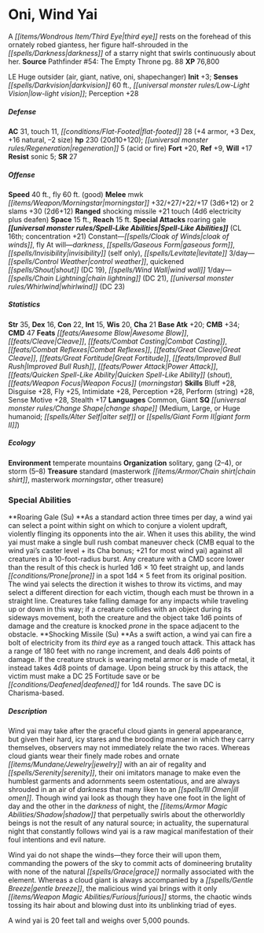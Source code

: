 ﻿---
cssclass: [monsters]
title1: Oni, Wind Yai
desc_short: A third eye rests on the forehead of this ornately robed giantess, her
  figure half-shrouded in the darkness of a starry night that swirls continuously
  about her.
title2: Wind Yai
CR: 16
sources:
- name: 'Pathfinder #54: The Empty Throne'
  page: 88
  link: http://paizo.com/pathfinder/v5748btpy8mh1
XP: 76800
alignment: LE
size: Huge
type: outsider
subtypes:
- air
- giant
- native
- oni
- shapechanger
initiative:
  bonus: 3
senses:
  darkvision: 60
  low-light vision: true
AC:
  AC: 31
  touch: 11
  flat_footed: 28
  components:
    armor: 4
    dex: 3
    natural: 16
    size: -2
HP:
  HP: 230
  long: 20d10+120
  regeneration: 5
  regeneration_weakness: acid or fire
saves:
  fort: 20
  ref: 9
  will: 17
resistances:
  sonic: 5
SR: 27
speeds:
  base: 40
  fly: 60
  fly_maneuverability: good
attacks:
  melee:
  - - text: mwk morningstar +32/+27/+22/+17 (3d6+12)
      entries:
      - - damage: 3d6+12
      attack: mwk morningstar
      bonus:
      - 32
      - 27
      - 22
      - 17
  - - text: 2 slams +30 (2d6+12)
      entries:
      - - damage: 2d6+12
      count: 2
      attack: slams
      bonus:
      - 30
  ranged:
  - - text: shocking missile +21 touch (4d6 electricity plus deafen)
      entries:
      - - damage: 4d6
          type: electricity
        - effect: deafen
      attack: shocking missile
      bonus:
      - 21
      touch: true
  special:
  - roaring gale
space: 15
reach: 15
spell_like_abilities:
  entries:
  - name: cloak of winds
    source: default
    freq: Constant
  - name: fly
    source: default
    freq: Constant
  - name: darkness
    source: default
    freq: At will
  - name: gaseous form
    source: default
    freq: At will
  - name: invisibility
    source: default
    freq: At will
    other: self only
  - name: levitate
    source: default
    freq: At will
  - name: control weather
    source: default
    freq: 3/day
  - name: quickened shout
    source: default
    freq: 3/day
    DC: 19
  - name: wind wall
    source: default
    freq: 3/day
  - name: chain lightning
    source: default
    freq: 1/day
    DC: 21
  - name: whirlwind
    source: default
    freq: 1/day
    DC: 23
  sources:
  - name: default
    CL: 16
    concentration: 21
ability_scores:
  STR: 35
  DEX: 16
  CON: 22
  INT: 15
  WIS: 20
  CHA: 21
BAB: 20
CMB: 34
CMD: 47
feats:
- name: Awesome Blow
- name: Cleave
- name: Combat Casting
- name: Combat Reflexes
- name: Great Cleave
- name: Great Fortitude
- name: Improved Bull Rush
- name: Power Attack
- name: Quicken Spell-Like Ability (shout)
- name: Weapon Focus (morningstar)
skills:
  Bluff: 28
  Disguise: 28
  Fly: 25
  Intimidate: 28
  Perception: 28
  Perform (string): 28
  Sense Motive: 28
  Stealth: 17
languages:
- Common
- Giant
special_qualities:
- change shape (Medium, Large, or Huge humanoid; alter self or giant form II)
ecology:
  environment: temperate mountains
  organization: solitary, gang (2-4), or storm (5-8)
  treasure_type: standard
  treasure:
  - masterwork chain shirt
  - masterwork morningstar
  - other treasure
special_abilities:
  Roaring Gale (Su): As a standard action three times per day, a wind yai can select
    a point within sight on which to conjure a violent updraft, violently flinging
    its opponents into the air. When it uses this ability, the wind yai must make
    a single bull rush combat maneuver check (CMB equal to the wind yai's caster level
    + its Cha bonus; +21 for most wind yai) against all creatures in a 10-foot-radius
    burst. Any creature with a CMD score lower than the result of this check is hurled
    1d6 × 10 feet straight up, and lands prone in a spot 1d4 × 5 feet from its original
    position. The wind yai selects the direction it wishes to throw its victims, and
    may select a different direction for each victim, though each must be thrown in
    a straight line. Creatures take falling damage for any impacts while traveling
    up or down in this way; if a creature collides with an object during its sideways
    movement, both the creature and the object take 1d6 points of damage and the creature
    is knocked prone in the space adjacent to the obstacle.
  Shocking Missile (Su): As a swift action, a wind yai can fire a bolt of electricity
    from its third eye as a ranged touch attack. This attack has a range of 180 feet
    with no range increment, and deals 4d6 points of damage. If the creature struck
    is wearing metal armor or is made of metal, it instead takes 4d8 points of damage.
    Upon being struck by this attack, the victim must make a DC 25 Fortitude save
    or be deafened for 1d4 rounds. The save DC is Charisma-based.
desc_long: |-
  Wind yai may take after the graceful cloud giants in general appearance, but given their hard, icy stares and the brooding manner in which they carry themselves, observers may not immediately relate the two races. Whereas cloud giants wear their finely made robes and ornate jewelry with an air of regality and serenity, their oni imitators manage to make even the humblest garments and adornments seem ostentatious, and are always shrouded in an air of darkness that many liken to an ill omen. Though wind yai look as though they have one foot in the light of day and the other in the darkness of night, the shadow that perpetually swirls about the otherworldly beings is not the result of any natural source; in actuality, the supernatural night that constantly follows wind yai is a raw magical manifestation of their foul intentions and evil nature.

  Wind yai do not shape the winds-they force their will upon them, commanding the powers of the sky to commit acts of domineering brutality with none of the natural grace normally associated with the element. Whereas a cloud giant is always accompanied by a gentle breeze, the malicious wind yai brings with it only furious storms, the chaotic winds tossing its hair about and blowing dust into its unblinking triad of eyes.

  A wind yai is 20 feet tall and weighs over 5,000 pounds.

---

# Oni, Wind Yai
A _[[items/Wondrous Item/Third Eye|third eye]]_ rests on the forehead of this ornately robed giantess, her figure half-shrouded in the _[[spells/Darkness|darkness]]_ of a starry night that swirls continuously about her.
**Source** Pathfinder #54: The Empty Throne pg. 88
**XP** 76,800

LE Huge outsider (air, giant, native, oni, shapechanger)
**Init** +3; **Senses** _[[spells/Darkvision|darkvision]]_ 60 ft., _[[universal monster rules/Low-Light Vision|low-light vision]]_; Perception +28

##### Defense

**AC** 31, touch 11, _[[conditions/Flat-Footed|flat-footed]]_ 28 (+4 armor, +3 Dex, +16 natural, –2 size)
**hp** 230 (20d10+120); _[[universal monster rules/Regeneration|regeneration]]_ 5 (acid or fire)
**Fort** +20, **Ref** +9, **Will** +17
**Resist** sonic 5; **SR** 27

##### Offense
**Speed** 40 ft., fly 60 ft. (good)
**Melee** mwk _[[items/Weapon/Morningstar|morningstar]]_ +32/+27/+22/+17 (3d6+12) or 2 slams +30 (2d6+12)
**Ranged** shocking missile +21 touch (4d6 electricity plus deafen)
**Space** 15 ft., **Reach** 15 ft.
**Special Attacks** roaring gale
**_[[universal monster rules/Spell-Like Abilities|Spell-Like Abilities]]_** (CL 16th; concentration +21)
Constant—_[[spells/Cloak of Winds|cloak of winds]]_, fly
At will—_darkness_, _[[spells/Gaseous Form|gaseous form]]_, _[[spells/Invisibility|invisibility]]_ (self only), _[[spells/Levitate|levitate]]_
3/day—_[[spells/Control Weather|control weather]]_, quickened _[[spells/Shout|shout]]_ (DC 19), _[[spells/Wind Wall|wind wall]]_
1/day—_[[spells/Chain Lightning|chain lightning]]_ (DC 21), _[[universal monster rules/Whirlwind|whirlwind]]_ (DC 23)

##### Statistics
**Str** 35, **Dex** 16, **Con** 22, **Int** 15, **Wis** 20, **Cha** 21
**Base Atk** +20; **CMB** +34; **CMD** 47
**Feats** _[[feats/Awesome Blow|Awesome Blow]]_, _[[feats/Cleave|Cleave]]_, _[[feats/Combat Casting|Combat Casting]]_, _[[feats/Combat Reflexes|Combat Reflexes]]_, _[[feats/Great Cleave|Great Cleave]]_, _[[feats/Great Fortitude|Great Fortitude]]_, _[[feats/Improved Bull Rush|Improved Bull Rush]]_, _[[feats/Power Attack|Power Attack]]_, _[[feats/Quicken Spell-Like Ability|Quicken Spell-Like Ability]]_ (_shout_), _[[feats/Weapon Focus|Weapon Focus]]_ (_morningstar_)
**Skills** Bluff +28, Disguise +28, Fly +25, Intimidate +28, Perception +28, Perform (string) +28, Sense Motive +28, Stealth +17
**Languages** Common, Giant
**SQ** _[[universal monster rules/Change Shape|change shape]]_ (Medium, Large, or Huge humanoid; _[[spells/Alter Self|alter self]]_ or _[[spells/Giant Form II|giant form II]]_)

##### Ecology

**Environment** temperate mountains
**Organization** solitary, gang (2–4), or storm (5–8)
**Treasure** standard (masterwork _[[items/Armor/Chain shirt|chain shirt]]_, masterwork _morningstar_, other treasure)

### Special Abilities

**Roaring Gale (Su) **As a standard action three times per day, a wind yai can select a point within sight on which to conjure a violent updraft, violently flinging its opponents into the air. When it uses this ability, the wind yai must make a single bull rush combat maneuver check (CMB equal to the wind yai’s caster level + its Cha bonus; +21 for most wind yai) against all creatures in a 10-foot-radius burst. Any creature with a CMD score lower than the result of this check is hurled 1d6 × 10 feet straight up, and lands _[[conditions/Prone|prone]]_ in a spot 1d4 × 5 feet from its original position. The wind yai selects the direction it wishes to throw its victims, and may select a different direction for each victim, though each must be thrown in a straight line. Creatures take falling damage for any impacts while traveling up or down in this way; if a creature collides with an object during its sideways movement, both the creature and the object take 1d6 points of damage and the creature is knocked _prone_ in the space adjacent to the obstacle.
**Shocking Missile (Su) **As a swift action, a wind yai can fire a bolt of electricity from its _third eye_ as a ranged touch attack. This attack has a range of 180 feet with no range increment, and deals 4d6 points of damage. If the creature struck is wearing metal armor or is made of metal, it instead takes 4d8 points of damage. Upon being struck by this attack, the victim must make a DC 25 Fortitude save or be _[[conditions/Deafened|deafened]]_ for 1d4 rounds. The save DC is Charisma-based.

##### Description

Wind yai may take after the graceful cloud giants in general appearance, but given their hard, icy stares and the brooding manner in which they carry themselves, observers may not immediately relate the two races. Whereas cloud giants wear their finely made robes and ornate _[[items/Mundane/Jewelry|jewelry]]_ with an air of regality and _[[spells/Serenity|serenity]]_, their oni imitators manage to make even the humblest garments and adornments seem ostentatious, and are always shrouded in an air of _darkness_ that many liken to an _[[spells/Ill Omen|ill omen]]_. Though wind yai look as though they have one foot in the light of day and the other in the _darkness_ of night, the _[[items/Armor Magic Abilities/Shadow|shadow]]_ that perpetually swirls about the otherworldly beings is not the result of any natural source; in actuality, the supernatural night that constantly follows wind yai is a raw magical manifestation of their foul intentions and evil nature.

Wind yai do not shape the winds—they force their will upon them, commanding the powers of the sky to commit acts of domineering brutality with none of the natural _[[spells/Grace|grace]]_ normally associated with the element. Whereas a cloud giant is always accompanied by a _[[spells/Gentle Breeze|gentle breeze]]_, the malicious wind yai brings with it only _[[items/Weapon Magic Abilities/Furious|furious]]_ storms, the chaotic winds tossing its hair about and blowing dust into its unblinking triad of eyes.

A wind yai is 20 feet tall and weighs over 5,000 pounds.